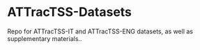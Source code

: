 # ATTracTSS-Datasets
Repo for ATTracTSS-IT and ATTracTSS-ENG datasets, as well as supplementary materials.. 
